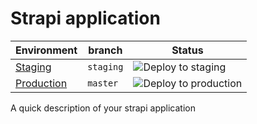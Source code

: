 # Strapi application

Environment | branch | Status
--- | --- | ---
[Staging](https://staging-dot-saya-backend.et.r.appspot.com) | `staging` | ![Deploy to staging](https://github.com/whynotearth/saya-backend/workflows/Deploy%20to%20staging/badge.svg?branch=staging)
[Production](https://saya-backend.et.r.appspot.com/) | `master` | ![Deploy to production](https://github.com/whynotearth/saya-backend/workflows/Deploy%20to%20production/badge.svg?branch=master)

A quick description of your strapi application